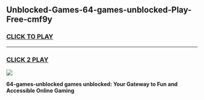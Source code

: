 
## Unblocked-Games-64-games-unblocked-Play-Free-cmf9y
<h3>
<a href="https://premium76.site?title=64-games-unblocked&ref=22A">CLICK TO PLAY</a></h3>
<hr>

<h3>
<a href="https://premium76.site?title=64-games-unblocked&ref=22A">CLICK 2 PLAY</a>
  
</h3>

<a href="https://premium76.site?title=64-games-unblocked&ref=22A"><img src="https://clearcache.store/games.png"></a>


**64-games-unblocked games unblocked: Your Gateway to Fun and Accessible Online Gaming**
